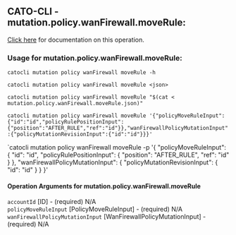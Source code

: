 
## CATO-CLI - mutation.policy.wanFirewall.moveRule:
[Click here](https://api.catonetworks.com/documentation/#mutation-mutation.policy.wanFirewall.moveRule) for documentation on this operation.

### Usage for mutation.policy.wanFirewall.moveRule:

`catocli mutation policy wanFirewall moveRule -h`

`catocli mutation policy wanFirewall moveRule <json>`

`catocli mutation policy wanFirewall moveRule "$(cat < mutation.policy.wanFirewall.moveRule.json)"`

`catocli mutation policy wanFirewall moveRule '{"policyMoveRuleInput":{"id":"id","policyRulePositionInput":{"position":"AFTER_RULE","ref":"id"}},"wanFirewallPolicyMutationInput":{"policyMutationRevisionInput":{"id":"id"}}}'`

`catocli mutation policy wanFirewall moveRule -p '{
    "policyMoveRuleInput": {
        "id": "id",
        "policyRulePositionInput": {
            "position": "AFTER_RULE",
            "ref": "id"
        }
    },
    "wanFirewallPolicyMutationInput": {
        "policyMutationRevisionInput": {
            "id": "id"
        }
    }
}'


#### Operation Arguments for mutation.policy.wanFirewall.moveRule ####

`accountId` [ID] - (required) N/A    
`policyMoveRuleInput` [PolicyMoveRuleInput] - (required) N/A    
`wanFirewallPolicyMutationInput` [WanFirewallPolicyMutationInput] - (required) N/A    
